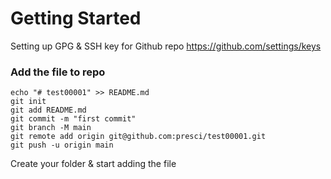 # Getting Started


Setting up GPG & SSH key for Github repo
https://github.com/settings/keys


### Add the file to repo
```
echo "# test00001" >> README.md
git init
git add README.md
git commit -m "first commit"
git branch -M main
git remote add origin git@github.com:presci/test00001.git
git push -u origin main
```

Create your folder & start adding the file
